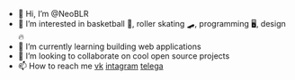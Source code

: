 - 👋 Hi, I’m @NeoBLR
- 👀 I’m interested in basketball 🏀, roller skating 🛹, programming 🖥, design 🔥
- 🌱 I’m currently learning building web applications
- 💞️ I’m looking to collaborate on cool open source projects
- 📫 How to reach me [vk](https://vk.com/dauliash "dauliash") [intagram](https://www.instagram.com/_regman/ "_regman") [telega](http://t.me/quicktrick "quicktrick")

<!---
NeoBLR/NeoBLR is a ✨ special ✨ repository because its `README.md` (this file) appears on your GitHub profile.
You can click the Preview link to take a look at your changes.
--->
